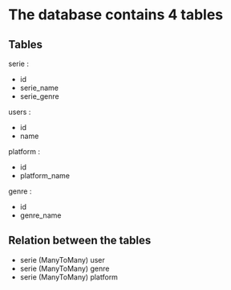 # The database contains 4 tables 

## Tables

serie :

- id
- serie_name
- serie_genre

users :

- id
- name

platform : 

- id
- platform_name

genre :

- id
- genre_name

## Relation between the tables

- serie (ManyToMany) user
- serie (ManyToMany) genre
- serie (ManyToMany) platform

